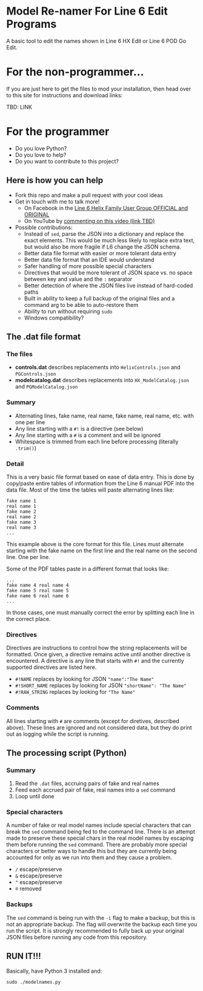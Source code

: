 # Model Re-namer For Line 6 Edit Programs

A basic tool to edit the names shown in Line 6 HX Edit or Line 6 POD Go Edit.

# For the non-programmer...

If you are just here to get the files to mod your installation, then head over to
this site for instructions and download links:

TBD: LINK

# For the programmer

* Do you love Python?
* Do you love to help?
* Do you want to contribute to this project?

## Here is how you can help

* Fork this repo and make a pull request with your cool ideas
* Get in touch with me to talk more!
  * On Facebook in the [Line 6 Helix Family User Group OFFICIAL and ORIGINAL](https://www.facebook.com/groups/line6helixusergroup/)
  * On YouTube by [commenting on this video (link TBD)](https://www.youtube.com/user/bvesco)
* Possible contributions:
  * Instead of `sed`, parse the JSON into a dictionary and replace the exact
    elements. This would be much less likely to replace extra text, but would
    also be more fragile if L6 change the JSON schema.
  * Better data file format with easier or more tolerant data entry
  * Better data file format that an IDE would understand
  * Safer handling of more possible special characters
  * Directives that would be more tolerant of JSON space vs. no space between
    key and value and the `:` separator
  * Better detection of where the JSON files live instead of hard-coded paths
  * Built in ability to keep a full backup of the original files and a command
    arg to be able to auto-restore them
  * Ability to run without requiring `sudo`
  * Windows compatibility?

## The .dat file format

### The files

* **controls.dat** describes replacements into `HelixControls.json` and
  `PGControls.json`
* **modelcatalog.dat** describes replacements into `HX_ModelCatalog.json` and
  `PGModelCatalog.json`

### Summary

* Alternating lines, fake name, real name, fake name, real name, etc. with one
  per line
* Any line starting with a `#!` is a directive (see below)
* Any line starting with a `#` is a comment and will be ignored
* Whitespace is trimmed from each line before processing (literally `.trim()`)

### Detail

This is a very basic file format based on ease of data entry. This is done by
copy/paste entire tables of information from the Line 6 manual PDF into the data
file. Most of the time the tables will paste alternating lines like:

```
fake name 1
real name 1
fake name 2
real name 2
fake name 3
real name 3
...
```

This example above is the core format for this file. Lines must alternate
starting with the fake name on the first line and the real name on the second
line. One per line.

Some of the PDF tables paste in a different format that looks like:

```
...
fake name 4 real name 4
fake name 5 real name 5
fake name 6 real name 6
...
```

In those cases, one must manually correct the error by splitting each line in
the correct place.

### Directives

Directives are instructions to control how the string replacements will be
formatted. Once given, a directive remains active until another directive is
encountered. A directive is any line that starts with `#!` and the currently
supported directives are listed here.

* `#!NAME` replaces by looking for JSON `"name":"The Name"`
* `#!SHORT_NAME` replaces by looking for JSON `"shortName": "The Name"`
* `#!RAW_STRING` replaces by looking for `"The Name"`

### Comments

All lines starting with `#` are comments (except for diretives, described
above). These lines are ignored and not considered data, but they do print out
as logging while the script is running.

## The processing script (Python)

### Summary

1. Read the `.dat` files, accruing pairs of fake and real names
2. Feed each accrued pair of fake, real names into a `sed` command
3. Loop until done

### Special characters

A number of fake or real model names include special characters that can break
the `sed` command being fed to the command line. There is an attempt made to
preserve these special chars in the real model names by escaping them before
running the `sed` command. There are probably more special characters or better
ways to handle this but they are currently being accounted for only as we run
into them and they cause a problem.

* `/` escape/preserve
* `&` escape/preserve
* `"` escape/preserve
* `®` removed

### Backups

The `sed` command is being run with the `-i` flag to make a backup, but this is
not an appropriate backup. The flag will overwrite the backup each time you run
the script. It is strongly recommended to fully back up your original JSON files
before running any code from this repository.

## RUN IT!!!

Basically, have Python 3 installed and:

```
sudo ./modelnames.py
```
